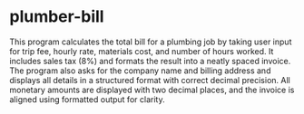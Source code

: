 # plumber-bill
This program calculates the total bill for a plumbing job by taking user input for trip fee, hourly rate, materials cost, and number of hours worked. It includes sales tax (8%) and formats the result into a neatly spaced invoice. The program also asks for the company name and billing address and displays all details in a structured format with correct decimal precision. All monetary amounts are displayed with two decimal places, and the invoice is aligned using formatted output for clarity.
